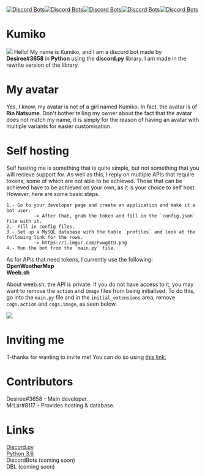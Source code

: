 [![Discord Bots](https://discordbots.org/api/widget/status/315297886613012481.svg)](https://discordbots.org/bot/315297886613012481)[![Discord Bots](https://discordbots.org/api/widget/servers/315297886613012481.svg?noavatar=true)](https://discordbots.org/bot/315297886613012481)[![Discord Bots](https://discordbots.org/api/widget/upvotes/315297886613012481.svg?noavatar=true)](https://discordbots.org/bot/315297886613012481)[![Discord Bots](https://discordbots.org/api/widget/lib/315297886613012481.svg?noavatar=true)](https://discordbots.org/bot/315297886613012481)[![Discord Bots](https://discordbots.org/api/widget/owner/315297886613012481.svg?noavatar=true)](https://discordbots.org/bot/315297886613012481)
# Kumiko
![](https://pre00.deviantart.net/234d/th/pre/i/2014/340/e/5/natsume_rin_vector_by_trafx99-d88v37v.png)
Hello! My name is Kumiko, and I am a discord bot made by **Desiree#3658** in **Python** using the **discord.py** library. I am made in the
rewrite version of the library.

# My avatar
Yes, I know, my avatar is not of a girl named Kumiko. In fact, the avatar is of **Rin Natsume**. Don't bother telling my owner about the
fact that the avatar does not match my name, it is simply for the reason of having an avatar with multiple variants for easier
customisation.

# Self hosting
Self hosting me is something that is quite simple, but not something that you will recieve support for. As well as this, I reply on
multiple APIs that require tokens, some of which are not able to be achieved. Those that can be achieved have to be achieved on your own,
as it is your choice to self host. However, here are some basic steps.

```
1.- Go to your developer page and create an application and make it a bot user.
          -> After that, grab the token and fill in the `config.json` file with it.
2.- Fill in config files.
3.- Set up a MySQL database with the table `profiles` and look at the following link for the rows.
          -> https://i.imgur.com/FwwgdtU.png
4.- Run the bot from the `main.py` file.
```
As for APIs that need tokens, I currently use the following:
<br>**OpenWeatherMap**
<br>**Weeb.sh**

About weeb.sh, the API is private. If you do not have access to it, you may want to remove the `action` and `image` files from being initialised. To
do this, go into the `main.py` file and in the `initial_extensions` area, remove `cogs.action` and `cogs.image`, as seen below.

![](https://i.imgur.com/jZqJT5D.gif)

# Inviting me
T-thanks for wanting to invite me! You can do so using [this link.](http://is.gd/kumiko)

# Contributors
Desiree#3658 - Main developer.
<br>MrLar#8117 - Provides hosting & database.

# Links
[Discord.py](https://github.com/Rapptz/discord.py)
<br>[Python 3.6](https://www.python.org/downloads/release/python-360/)</br>
DiscordBots (coming soon)
<br>DBL (coming soon)

